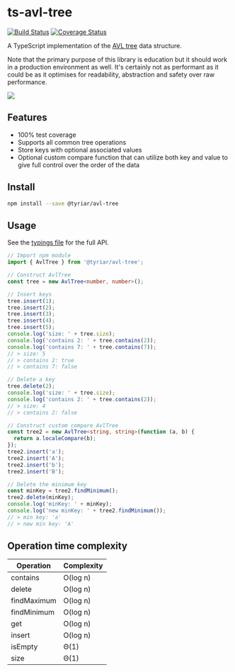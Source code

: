 # ts-avl-tree

[![Build Status](https://travis-ci.org/gwtw/ts-avl-tree.svg?branch=master)](http://travis-ci.org/gwtw/ts-avl-tree)
[![Coverage Status](https://coveralls.io/repos/github/gwtw/ts-avl-tree/badge.svg?branch=master)](https://coveralls.io/github/gwtw/ts-avl-tree?branch=master)

A TypeScript implementation of the [AVL tree](http://www.growingwiththeweb.com/data-structures/avl-tree/overview/) data structure.

Note that the primary purpose of this library is education but it should work in a production environment as well. It's certainly not as performant as it could be as it optimises for readability, abstraction and safety over raw performance.

![](http://www.growingwiththeweb.com/images/data-structures/avl-tree/avl-tree.svg)

## Features

- 100% test coverage
- Supports all common tree operations
- Store keys with optional associated values
- Optional custom compare function that can utilize both key and value to give full control over the order of the data

## Install

```bash
npm install --save @tyriar/avl-tree
```

## Usage

See the [typings file](./typings/avl-tree.d.ts) for the full API.

```typescript
// Import npm module
import { AvlTree } from '@tyriar/avl-tree';

// Construct AvlTree
const tree = new AvlTree<number, number>();

// Insert keys
tree.insert(1);
tree.insert(2);
tree.insert(3);
tree.insert(4);
tree.insert(5);
console.log('size: ' + tree.size);
console.log('contains 2: ' + tree.contains(2));
console.log('contains 7: ' + tree.contains(7));
// > size: 5
// > contains 2: true
// > contains 7: false

// Delete a key
tree.delete(2);
console.log('size: ' + tree.size);
console.log('contains 2: ' + tree.contains(2));
// > size: 4
// > contains 2: false

// Construct custom compare AvlTree
const tree2 = new AvlTree<string, string>(function (a, b) {
  return a.localeCompare(b);
});
tree2.insert('a');
tree2.insert('A');
tree2.insert('b');
tree2.insert('B');

// Delete the minimum key
const minKey = tree2.findMinimum();
tree2.delete(minKey);
console.log('minKey: ' + minKey);
console.log('new minKey: ' + tree2.findMinimum());
// > min key: 'a'
// > new min key: 'A'
```

## Operation time complexity

| Operation   | Complexity |
| ----------- | ---------- |
| contains    | O(log n)   |
| delete      | O(log n)   |
| findMaximum | O(log n)   |
| findMinimum | O(log n)   |
| get         | O(log n)   |
| insert      | O(log n)   |
| isEmpty     | Θ(1)       |
| size        | Θ(1)       |
